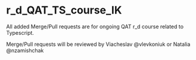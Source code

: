 # r_d_QAT_TS_course_IK

All added Merge/Pull requests are for ongoing QAT r_d course related to Typescript.

Merge/Pull requests will be reviewed by Viacheslav @vlevkoniuk or Natalia @nzamishchak